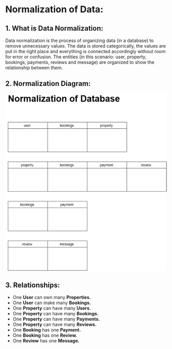 # Normalization of Data: 

## 1. What is Data Normalization: 
Data normalization is the process of organizing data (in a database) to remove unnecessary values. The data is stored categorically, the values are put in the right place and everything is connected accordingly without room for error or confusion. The entities (in this scenario: user, property, bookings, payments, reviews and message) are organized to show the relationship between them. 

## 2. Normalization Diagram: 
![ERD drawing](Normalization.drawio.png) 

## 3. Relationships: 
- One **User** can own many **Properties.** 
- One **User** can make many **Bookings.** 
- One **Property** can have many **Users.** 
- One **Property** can have many **Bookings.** 
- One **Property** can have many **Payments.** 
- One **Property** can have many **Reviews.** 
- One **Booking** has one **Payment.** 
- One **Booking** has one **Review.** 
- One **Review** has one **Message.** 


